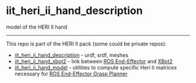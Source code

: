 # iit_heri_ii_hand_description
model of the HERI II hand

---

This repo is part of the HERI II pack (some could be private repos):
- [iit_heri_ii_hand_description](https://github.com/ADVRHumanoids/iit_heri_ii_hand_description) - urdf, srdf, meshes
- [iit_heri_ii_hand_xbot2](https://github.com/ADVRHumanoids/iit_heri_ii_hand_xbot2) - link between [ROS End-Effector](https://github.com/ADVRHumanoids/ros_end_effector) and [XBot2](https://github.com/ADVRHumanoids/xbot2_wip)
- [iit_heri_ii_hand_model](https://github.com/ADVRHumanoids/iit_heri_ii_hand_model) - utilities to compute specific Heri II matrices necessary for [ROS End-Effector Grasp Planner](https://github.com/ADVRHumanoids/ROSEE-GraspPlanner)

